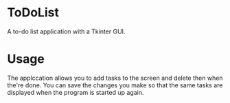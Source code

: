 # ToDoList
A to-do list application with a Tkinter GUI.

# Usage
The applccation allows you to add tasks to the screen and delete then when the're done.
You can save the changes you make so that the same tasks are displayed when the program is started up again.

